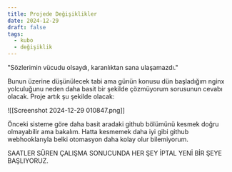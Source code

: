 ```yaml
---
title: Projede Değişiklikler
date: 2024-12-29
draft: false
tags:
  - kubo
  - değişiklik
---
```

"Sözlerimin vücudu olsaydı, karanlıktan sana ulaşamazdı."

Bunun üzerine düşünülecek tabi ama günün konusu dün başladığım nginx yolculuğunu neden daha basit bir şekilde çözmüyorum sorusunun cevabı olacak. Proje artık şu şekilde olacak:

![[Screenshot 2024-12-29 010847.png]]

Önceki sisteme göre daha basit aradaki github bölümünü kesmek doğru olmayabilir ama bakalım.
Hatta kesmemek daha iyi gibi github webhooklarıyla belki otomasyon daha kolay olur bilemiyorum.

SAATLER SÜREN ÇALIŞMA SONUCUNDA HER ŞEY İPTAL YENİ BİR ŞEYE BAŞLIYORUZ.

